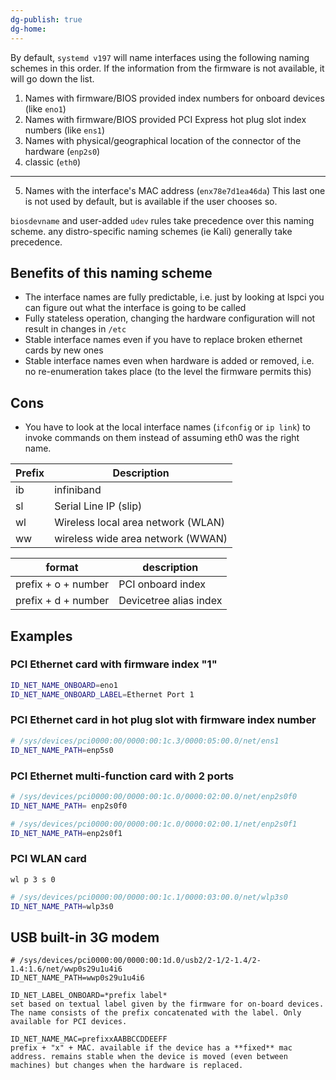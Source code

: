 ```yaml
---
dg-publish: true
dg-home:
---
```

By default, `systemd v197` will name interfaces using the following naming schemes in this order. If the information from the firmware is not available, it will go down the list. 

1. Names with firmware/BIOS provided index numbers for onboard devices (like `eno1`)
2.  Names with firmware/BIOS provided PCI Express hot plug slot index numbers (like `ens1`)
3. Names with physical/geographical location of the connector of the hardware (`enp2s0`)
4. classic (`eth0`)
-----
5. Names with the interface's MAC address (`enx78e7d1ea46da`) 
This last one is not used by default, but is available if the user chooses so.

`biosdevname` and user-added `udev` rules take precedence over this naming scheme. any distro-specific naming schemes (ie Kali) generally take precedence.

## Benefits of this naming scheme
- The interface names are fully predictable, i.e. just by looking at lspci you can figure out what the interface is going to be called
 - Fully stateless operation, changing the hardware configuration will not result in changes in `/etc`
 - Stable interface names even if you have to replace broken ethernet cards by new ones
 - Stable interface names even when hardware is added or removed, i.e. no re-enumeration takes place (to the level the firmware permits this)

## Cons
* You have to look at the local interface names (`ifconfig` or `ip link`) to invoke commands on them instead of assuming eth0 was the right name.

| **Prefix** | **Description**<br>                |
| ---------- | ---------------------------------- |
| ib         | infiniband                         |
| sl         | Serial Line IP (slip)              |
| wl         | Wireless local area network (WLAN) |
| ww         | wireless wide area network (WWAN)  |

| **format**          | **description**        |
| ------------------- | ---------------------- |
| prefix + o + number | PCI onboard index      |
| prefix + d + number | Devicetree alias index |

## Examples
### PCI Ethernet card with firmware index "1"
```bash
ID_NET_NAME_ONBOARD=eno1
ID_NET_NAME_ONBOARD_LABEL=Ethernet Port 1
```

### PCI Ethernet card in hot plug slot with firmware index number
```bash
# /sys/devices/pci0000:00/0000:00:1c.3/0000:05:00.0/net/ens1
ID_NET_NAME_PATH=enp5s0

```
### PCI Ethernet multi-function card with 2 ports
```bash
# /sys/devices/pci0000:00/0000:00:1c.0/0000:02:00.0/net/enp2s0f0
ID_NET_NAME_PATH= enp2s0f0

# /sys/devices/pci0000:00/0000:00:1c.0/0000:02:00.1/net/enp2s0f1
ID_NET_NAME_PATH=enp2s0f1
```
### PCI WLAN card
`wl p 3 s 0`
```bash
# /sys/devices/pci0000:00/0000:00:1c.1/0000:03:00.0/net/wlp3s0
ID_NET_NAME_PATH=wlp3s0
```

## USB built-in 3G modem
```
# /sys/devices/pci0000:00/0000:00:1d.0/usb2/2-1/2-1.4/2-1.4:1.6/net/wwp0s29u1u4i6
ID_NET_NAME_PATH=wwp0s29u1u4i6

ID_NET_LABEL_ONBOARD=*prefix label*
set based on textual label given by the firmware for on-board devices. The name consists of the prefix concatenated with the label. Only available for PCI devices.

ID_NET_NAME_MAC=prefixxAABBCCDDEEFF
prefix + "x" + MAC. available if the device has a **fixed** mac address. remains stable when the device is moved (even between machines) but changes when the hardware is replaced.



```

